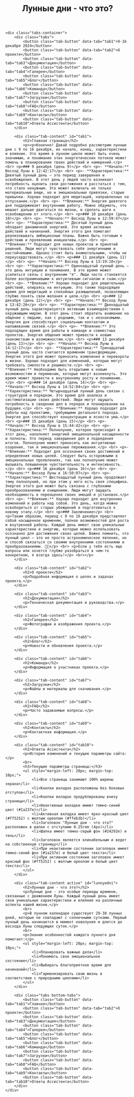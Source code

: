 <html><head><base href="/" />
<meta name="viewport" content="width=device-width, initial-scale=1">
<title>Лунные дни - что это?</title>
<style>
* {
    margin: 0;
    padding: 0;
    box-sizing: border-box;
    font-family: 'Roboto', sans-serif;
}

body {
    background: #c8e6c9;
}

.header {
    background: #24292e;
    color: white;
    padding: 0.25rem; /* Changed from 0.5rem to 0.25rem */
    text-align: center;
    box-shadow: 0 2px 5px rgba(0,0,0,0.1);
}

.project-title {
    font-size: 2.5rem;
    margin-bottom: 0.5rem;
    max-width: 100%;
    margin-left: auto;
    margin-right: auto;
    cursor: pointer;
    transition: all 0.3s ease;
    background-color: #1a237e;
    color: white;
    padding: 10px 20px;
    border-radius: 5px;
    display: inline-block;
    box-shadow: 0 0 15px rgba(255, 255, 255, 0.7);
}

.project-title.active {
    background-color: #ff5252;
    color: white;
    box-shadow: 0 0 15px #ffeb3b;
}

.tabs-container {
    width: 100%;
    margin: 20px auto;
    padding: 0;
}

.tabs {
    display: flex;
    flex-wrap: wrap;
    gap: 10px;
    margin-bottom: 20px;
    padding: 0;
}

.bottom-tabs {
    margin-top: 20px;
    margin-bottom: 40px;
}

.tab-button {
    background: #1a237e;
    color: white;
    border: none;
    padding: 12px 20px;
    border-radius: 5px;
    cursor: pointer;
    flex: 1;
    min-width: 150px;
    font-size: 1rem;
    transition: all 0.3s ease;
    box-shadow: 0 2px 5px rgba(0,0,0,0.1);
}

.tab-button:hover {
    opacity: 0.9;
    transform: translateY(-2px);
}

.tab-button.active {
    background: #ff5252;
    color: white;
    box-shadow: 0 0 15px #ffeb3b;
}

.tab-content {
    background: #e3f2fd;
    padding: 20px;
    border-radius: 0;
    box-shadow: 0 2px 5px rgba(0,0,0,0.1);
    min-height: 300px;
    display: none;
    width: 100%;
}

.tab-content.active {
    display: block;
    animation: fadeIn 0.5s ease;
}

@keyframes fadeIn {
    from { opacity: 0; }
    to { opacity: 1; }
}

@media (max-width: 768px) {
    .tab-button {
        width: calc(50% - 5px);
        min-width: unset;
    }
    
    .project-title {
        font-size: 2rem;
    }
}

@media (max-width: 480px) {
    .tab-button {
        width: 100%;
    }
    
    .project-title {
        font-size: 1.5rem;
    }
}
</style>
</head>
<body>
    <header class="header">
        <h1 class="project-title">Лунные дни - что это?</h1>
    </header>

    <div class="tabs-container">
        <div class="tabs">
            <button class="tab-button" data-tab="tab1">9-16 декабря 2024</button>
            <button class="tab-button" data-tab="tab2">О проекте</button>
            <button class="tab-button" data-tab="tab3">Документация</button>
            <button class="tab-button" data-tab="tab4">Галерея</button>
            <button class="tab-button" data-tab="tab5">Блог</button>
            <button class="tab-button" data-tab="tab6">Команда</button>
            <button class="tab-button" data-tab="tab7">Загрузки</button>
            <button class="tab-button" data-tab="tab8">FAQ</button>
            <button class="tab-button" data-tab="tab9">Контакты</button>
            <button class="tab-button" data-tab="tab10">Ответы Ассистента</button>
        </div>

        <div class="tab-content" id="tab1">
            <h2>Главная страница</h2>
            <p><p>Конечно! Давай подробно рассмотрим лунные дни с 9 по 16 декабря, их начало, конец, характеристики и влияние. Это время в лунном цикле может быть очень значимым, и понимание этих энергетических потоков может помочь в планировании твоих действий и намерений.</p> <br> <p>### 9 декабря (день 9)</p> <br> <p>- **Начало:** Восход Луны в 12:42:17</p> <br> <p>- **Характеристика:** Девятый лунный день — это период завершения и освобождения. В этот день у людей часто возникает потребность оценить свои достижения и расстаться с тем, что стало ненужным. Это может включать не только материальные вещи, но и эмоциональные привязки, старые привычки. Хорошо подходит для медитаций, направленных на отпускание.</p> <br> <p>- **Влияние:** Энергия девятого дня поддерживает внутреннюю работу. Можно обдумать, что мешает дальше двигаться по жизни, и сделать шаги к освобождению от этого.</p> <br> <p>### 10 декабря (день 10)</p> <br> <p>- **Начало:** Восход Луны в 12:59:47</p> <br> <p>- **Характеристика:** Десятый лунный день обладает динамичной энергией. Это время активных действий и начинаний. Энергия этого дня помогает реализовывать амбициозные планы. Важно быть готовым к действию и проявлению инициативы.</p> <br> <p>- **Влияние:** Подходит для новых проектов и принятий решений. Люди могут чувствовать себя энергичными и настойчивыми. Однако стоит быть внимательными, чтобы не переусердствовать.</p> <br> <p>### 11 декабря (день 11)</p> <br> <p>- **Начало:** Восход Луны в 13:19:10</p> <br> <p>- **Характеристика:** Одиннадцатый лунный день — это день интуиции и понимания. В это время может усилиться связь с внутренним "я". Люди часто становятся более восприимчивыми к интуитивным сигналам и снам.</p> <br> <p>- **Влияние:** Хорошо подходит для решительных действий, опираясь на интуицию. Это также подходящее время для медитаций и спокойных размышлений, позволяющих глубже понять свои желания и цели.</p> <br> <p>### 12 декабря (день 12)</p> <br> <p>- **Начало:** Восход Луны в 13:42:26</p> <br> <p>- **Характеристика:** Двенадцатый лунный день характеризуется активным взаимодействием с окружающим миром. В этот день стоит обратить внимание на общение с людьми, как с родными, так и с незнакомыми. Энергия дня способствует социальным контактам и налаживанию связей.</p> <br> <p>- **Влияние:** Это подходящее время для работы в команде и совместных проектов. Энергия общения может привести к новым знакомствам и возможностям.</p> <br> <p>### 13 декабря (день 13)</p> <br> <p>- **Начало:** Восход Луны в 14:12:17</p> <br> <p>- **Характеристика:** Тринадцатый лунный день часто считается временем трансформации. Энергия этого дня может приносить изменения и перевороты в жизни. Хорошо подходит для изменений, которые могут требовать смелости и решимости.</p> <br> <p>- **Влияние:** Необходимо быть открытыми к новым возможностям и переменам, которые могут возникнуть. Это время может привести к внутреннему росту и пониманию.</p> <br> <p>### 14 декабря (день 14)</p> <br> <p>- **Начало:** Восход Луны в 14:52:04</p> <br> <p>- **Характеристика:** Четырнадцатый лунный день связан с структурой и порядком. Это время для анализа и систематизации своих действий. Люди могут ощущать потребность в сведении дел в порядок и планировании на будущее.</p> <br> <p>- **Влияние:** Хорошо подходит для работы над проектами, требующими детального подхода. Энергия дня способствует концентрации и ясности ума.</p> <br> <p>### 15 декабря (день 15)</p> <br> <p>- **Начало:** Восход Луны в 15:44:42</p> <br> <p>- **Характеристика:** Полнолуние, которое происходит в этот день, наполняет энергией эмоциональной насыщенности и полноты. Это период завершения дел и подведения итогов. Полнолуние может приносить как интуитивные озарения, так и эмоциональные переживания.</p> <br> <p>- **Влияние:** Подходит для осознания своих достижений и определения новых целей. Следует быть осторожными в эмоциональных проявлениях, так как полнолуние может вызывать повышенную чувствительность и интенсивность.</p> <br> <p>### 16 декабря (день 16)</p> <br> <p>- **Начало:** Восход Луны в 16:50:07</p> <br> <p>- **Характеристика:** Шестнадцатый лунный день продолжает тему полнолуний, но при этом у него есть своя специфика. Энергия этого дня может быть связана с глубокими преобразованиями и очищением. Люди могут ощущать необходимость в переоценке своих эмоций и установок.</p> <br> <p>- **Влияние:** Хорошо подходит для внутренних изменений и работы над собой. Это день, когда можно освободиться от старых убеждений и подготовиться к новому этапу.</p> <br> <p>### Заключение</p> <br> <p>Таким образом, период с 9 по 16 декабря представляет собой насыщенное временем, полное возможностей для роста и внутренней работы. Каждый день имеет свои уникальные характеристики и энергию, которые можно использовать осознанно для достижения своих целей. Важно помнить, что лунный цикл — это не просто астрономическое явление, но и способ связаться со своими внутренними состояниями и преобразованиями. 🌌✨</p> <br> <p>Если у тебя есть еще вопросы или хочется глубже разобраться в чем-то конкретном, я всегда здесь!</p> <br></p>
        </div>

        <div class="tab-content" id="tab2">
            <h2>О проекте</h2>
            <p>Подробная информация о целях и задачах проекта.</p>
        </div>

        <div class="tab-content" id="tab3">
            <h2>Документация</h2>
            <p>Техническая документация и руководства.</p>
        </div>

        <div class="tab-content" id="tab4">
            <h2>Галерея</h2>
            <p>Фотографии и изображения проекта.</p>
        </div>

        <div class="tab-content" id="tab5">
            <h2>Блог</h2>
            <p>Новости и обновления проекта.</p>
        </div>

        <div class="tab-content" id="tab6">
            <h2>Команда</h2>
            <p>Информация о участниках проекта.</p>
        </div>

        <div class="tab-content" id="tab7">
            <h2>Загрузки</h2>
            <p>Файлы и материалы для скачивания.</p>
        </div>

        <div class="tab-content" id="tab8">
            <h2>FAQ</h2>
            <p>Часто задаваемые вопросы.</p>
        </div>

        <div class="tab-content" id="tab9">
            <h2>Контакты</h2>
            <p>Контактная информация.</p>
        </div>

        <div class="tab-content" id="tab10">
            <h2>Ответы Ассистента</h2>
            <p>История изменений и текущие параметры сайта:</p>
            <br>
            <h3>Текущие параметры страницы:</h3>
            <ul style="margin-left: 20px; margin-top: 10px;">
                <li>Все страницы занимают 100% ширины экрана</li>
                <li>Кнопки вкладок расположены без боковых отступов</li>
                <li>Кнопки вкладок продублированы внизу страницы</li>
                <li>Неактивные вкладки имеют темно-синий цвет (#1a237e)</li>
                <li>Активная вкладка имеет ярко-красный цвет (#ff5252) с желтым ореолом (#ffeb3b)</li>
                <li>Заголовок "Лунные дни - что это?" расположен в шапке с отступами 0.25rem (4px)</li>
                <li>Шапка имеет темно-серый фон (#24292e) и тень</li>
                <li>Заголовок является кликабельным и ведет на собственную страницу</li>
                <li>При неактивном состоянии заголовок имеет темно-синий фон (#1a237e) и белый цвет текста</li>
                <li>При активном состоянии заголовок имеет красный фон (#ff5252) с желтым ореолом и белый цвет текста</li>
            </ul>
        </div>

        <div class="tab-content active" id="lunnyedni">
            <h2>Лунные дни - что это?</h2>
            <p>Лунные дни - это особые периоды времени, связанные с движением Луны. Каждый лунный день имеет свои уникальные характеристики и влияние на различные аспекты нашей жизни.</p>
            <br>
            <p>В лунном календаре существует 29-30 лунных дней, которые не совпадают с солнечными сутками. Первый лунный день начинается в момент новолуния и длится до восхода Луны следующих суток.</p>
            <br>
            <p>Знание особенностей каждого лунного дня помогает:</p>
            <ul style="margin-left: 20px; margin-top: 10px;">
                <li>Планировать важные дела</li>
                <li>Понимать свое эмоциональное состояние</li>
                <li>Выбирать благоприятное время для начинаний</li>
                <li>Гармонизировать свою жизнь в соответствии с природными циклами</li>
            </ul>
        </div>

        <div class="tabs bottom-tabs">
            <button class="tab-button" data-tab="tab1">Главная</button>
            <button class="tab-button" data-tab="tab2">О проекте</button>
            <button class="tab-button" data-tab="tab3">Документация</button>
            <button class="tab-button" data-tab="tab4">Галерея</button>
            <button class="tab-button" data-tab="tab5">Блог</button>
            <button class="tab-button" data-tab="tab6">Команда</button>
            <button class="tab-button" data-tab="tab7">Загрузки</button>
            <button class="tab-button" data-tab="tab8">FAQ</button>
            <button class="tab-button" data-tab="tab9">Контакты</button>
            <button class="tab-button" data-tab="tab10">Ответы Ассистента</button>
        </div>
    </div>

<script>
document.addEventListener('DOMContentLoaded', function() {
    const tabButtons = document.querySelectorAll('.tab-button');
    const tabContents = document.querySelectorAll('.tab-content');
    const projectTitle = document.querySelector('.project-title');

    // Set initial state
    projectTitle.classList.add('active');

    function updateAllButtons(tabId) {
        tabButtons.forEach(btn => {
            if(btn.getAttribute('data-tab') === tabId) {
                btn.classList.add('active');
            } else {
                btn.classList.remove('active');
            }
        });
    }

    function switchToTab(tabId) {
        tabContents.forEach(content => content.classList.remove('active'));
        document.getElementById(tabId).classList.add('active');
        updateAllButtons(tabId);
        projectTitle.classList.remove('active');
    }

    tabButtons.forEach(button => {
        button.addEventListener('click', () => {
            const tabId = button.getAttribute('data-tab');
            switchToTab(tabId);
        });

        button.addEventListener('mouseover', () => {
            if (!button.classList.contains('active')) {
                button.style.transform = 'translateY(-2px)';
            }
        });

        button.addEventListener('mouseout', () => {
            if (!button.classList.contains('active')) {
                button.style.transform = 'translateY(0)';
            }
        });
    });

    projectTitle.addEventListener('click', () => {
        tabContents.forEach(content => content.classList.remove('active'));
        document.getElementById('lunnyedni').classList.add('active');
        tabButtons.forEach(btn => btn.classList.remove('active'));
        projectTitle.classList.add('active');
    });
});
</script>

</body></html>
